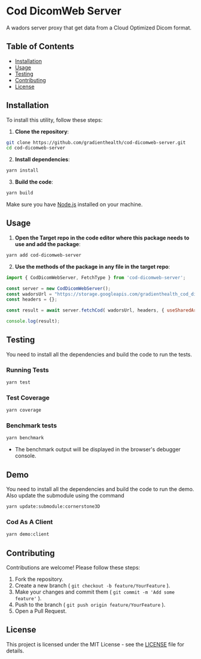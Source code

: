 # Cod DicomWeb Server

A wadors server proxy that get data from a Cloud Optimized Dicom format.

## Table of Contents

- [Installation](#installation)
- [Usage](#usage)
- [Testing](#testing)
- [Contributing](#contributing)
- [License](#license)

## Installation

To install this utility, follow these steps:

1. **Clone the repository**:

```bash
git clone https://github.com/gradienthealth/cod-dicomweb-server.git
cd cod-dicomweb-server
```

2. **Install dependencies**:

```bash
yarn install
```

3. **Build the code**:

```bash
yarn build
```

Make sure you have [Node.js](https://nodejs.org/) installed on your machine.

## Usage

1. **Open the Target repo in the code editor where this package needs to use and add the package**:

```bash
yarn add cod-dicomweb-server
```

2. **Use the methods of the package in any file in the target repo**:

```javaScript
import { CodDicomWebServer, FetchType } from 'cod-dicomweb-server';

const server = new CodDicomWebServer();
const wadorsUrl = "https://storage.googleapis.com/gradienthealth_cod_dicomweb_public_benchmark/v1/dicomweb/studies/1.2.826.0.1.3680043.8.498.25373200666081576206661715880670310913/series/1.2.826.0.1.3680043.8.498.17065113110917795618106606234460323040/instances/1.3.6.1.4.1.14519.5.2.1.7009.2403.109731662822930985185381565631/frames/1";
const headers = {};

const result = await server.fetchCod( wadorsUrl, headers, { useSharedArrayBuffer: true, fetchType: FetchType.BYTES_OPTIMIZED, });

console.log(result);
```

## Testing

You need to install all the dependencies and build the code to run the tests.

### Running Tests

```bash
yarn test
```

### Test Coverage

```bash
yarn coverage
```

### Benchmark tests

```bash
yarn benchmark
```

- The benchmark output will be displayed in the browser's debugger console.

## Demo

You need to install all the dependencies and build the code to run the demo.<br>
Also update the submodule using the command

```bash
yarn update:submodule:cornerstone3D
```

### Cod As A Client

```bash
yarn demo:client
```

## Contributing

Contributions are welcome! Please follow these steps:

1. Fork the repository.
2. Create a new branch ( `git checkout -b feature/YourFeature` ).
3. Make your changes and commit them ( `git commit -m 'Add some feature'` ).
4. Push to the branch ( `git push origin feature/YourFeature` ).
5. Open a Pull Request.

## License

This project is licensed under the MIT License - see the [LICENSE](LICENSE) file for details.
